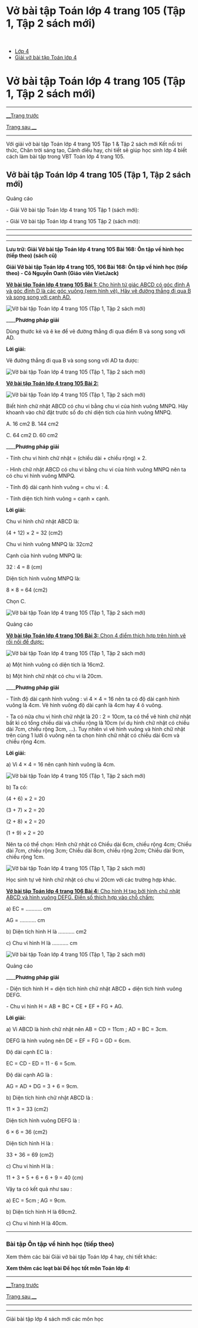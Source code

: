 # Vở bài tập Toán lớp 4 trang 105 (Tập 1, Tập 2 sách mới)

﻿

  * [Lớp 4](https://vietjack.com/series/lop-4.jsp)
  * [Giải vở bài tập Toán lớp 4](https://vietjack.com/giai-vo-bai-tap-toan-4/index.jsp)



# Vở bài tập Toán lớp 4 trang 105 (Tập 1, Tập 2 sách mới)

* * *

[__Trang trước](https://vietjack.com/giai-vo-bai-tap-toan-4/bai-167-on-tap-ve-hinh-hoc.jsp)

[Trang sau __](https://vietjack.com/giai-vo-bai-tap-toan-4/bai-169-on-tap-ve-tim-so-trung-binh-cong.jsp)

* * *

Với giải vở bài tập Toán lớp 4 trang 105 Tập 1 & Tập 2 sách mới Kết nối tri thức, Chân trời sáng tạo, Cánh diều hay, chi tiết sẽ giúp học sinh lớp 4 biết cách làm bài tập trong VBT Toán lớp 4 trang 105.

## Vở bài tập Toán lớp 4 trang 105 (Tập 1, Tập 2 sách mới)

Quảng cáo

\- Giải Vở bài tập Toán lớp 4 trang 105 Tập 1 (sách mới):

\- Giải Vở bài tập Toán lớp 4 trang 105 Tập 2 (sách mới):

* * *

* * *

* * *

**Lưu trữ: Giải Vở bài tập Toán lớp 4 trang 105 Bài 168: Ôn tập về hình học (tiếp theo) (sách cũ)**

**Giải Vở bài tập Toán lớp 4 trang 105, 106 Bài 168: Ôn tập về hình học (tiếp theo) - Cô Nguyễn Oanh (Giáo viên VietJack)**

[**Vở bài tập Toán lớp 4 trang 105 Bài 1:** Cho hình tứ giác ABCD có góc đỉnh A và góc đỉnh D là các góc vuông (xem hình vẽ). Hãy vẽ đường thẳng đi qua B và song song với cạnh AD.](https://vietjack.com/giai-vo-bai-tap-toan-4/bai-1-trang-105-vbt-toan-4-tap-2.jsp)

![Vở bài tập Toán lớp 4 trang 105 \(Tập 1, Tập 2 sách mới\)](https://vietjack.com/giai-vo-bai-tap-toan-4/images/bai-1-trang-105-vbt-toan-4-tap-2-a.PNG)

____**Phương pháp giải**

Dùng thước kẻ và ê ke để vẽ đường thẳng đi qua điểm B và song song với AD.

**Lời giải:**

Vẽ đường thẳng đi qua B và song song với AD ta được: 

![Vở bài tập Toán lớp 4 trang 105 \(Tập 1, Tập 2 sách mới\)](https://vietjack.com/giai-vo-bai-tap-toan-4/images/bai-1-trang-105-vbt-toan-4-tap-2-b.PNG)

[**Vở bài tập Toán lớp 4 trang 105 Bài 2:** ](https://vietjack.com/giai-vo-bai-tap-toan-4/bai-2-trang-105-vbt-toan-4-tap-2.jsp)

![Vở bài tập Toán lớp 4 trang 105 \(Tập 1, Tập 2 sách mới\)](https://vietjack.com/giai-vo-bai-tap-toan-4/images/bai-2-trang-105-vbt-toan-4-tap-2-a.PNG)

Biết hình chữ nhật ABCD có chu vi bằng chu vi của hình vuông MNPQ. Hãy khoanh vào chữ đặt trước số đo chỉ diện tích của hình vuông MNPQ.

A. 16 cm2 B. 144 cm2

C. 64 cm2 D. 60 cm2

____**Phương pháp giải**

\- Tính chu vi hình chữ nhật = (chiều dài + chiều rộng) × 2.

\- Hình chữ nhật ABCD có chu vi bằng chu vi của hình vuông MNPQ nên ta có chu vi hình vuông MNPQ.

\- Tính độ dài cạnh hình vuông = chu vi : 4.

\- Tính diện tích hình vuông = cạnh × cạnh.

**Lời giải:**

Chu vi hình chữ nhật ABCD là:

(4 + 12) × 2 = 32 (cm2)

Chu vi hình vuông MNPQ là: 32cm2

Cạnh của hình vuông MNPQ là:

32 : 4 = 8 (cm)

Diện tích hình vuông MNPQ là:

8 × 8 = 64 (cm2)

Chọn C.

![Vở bài tập Toán lớp 4 trang 105 \(Tập 1, Tập 2 sách mới\)](https://vietjack.com/giai-vo-bai-tap-toan-4/images/bai-2-trang-105-vbt-toan-4-tap-2-1.PNG)

Quảng cáo

[**Vở bài tập Toán lớp 4 trang 106 Bài 3:** Chọn 4 điểm thích hợp trên hình vẽ rồi nối để được:](https://vietjack.com/giai-vo-bai-tap-toan-4/bai-3-trang-106-vbt-toan-4-tap-2.jsp)

![Vở bài tập Toán lớp 4 trang 105 \(Tập 1, Tập 2 sách mới\)](https://vietjack.com/giai-vo-bai-tap-toan-4/images/bai-3-trang-106-vbt-toan-4-tap-2-a.PNG)

a) Một hình vuông có diện tích là 16cm2.

b) Một hình chữ nhật có chu vi là 20cm.

____**Phương pháp giải**

\- Tính độ dài cạnh hình vuông : vì 4 × 4 = 16 nên ta có độ dài cạnh hình vuông là 4cm. Vẽ hình vuông độ dài cạnh là 4cm hay 4 ô vuông.

\- Ta có nửa chu vi hình chữ nhật là 20 : 2 = 10cm, ta có thể vẽ hình chữ nhật bất kì có tổng chiều dài và chiều rộng là 10cm (ví dụ hình chữ nhật có chiều dài 7cm, chiều rộng 3cm, ...). Tuy nhiên vì vẽ hình vuông và hình chữ nhật trên cùng 1 lưới ô vuông nên ta chọn hình chữ nhật có chiều dài 6cm và chiều rộng 4cm.

**Lời giải:**

a) Vì 4 × 4 = 16 nên cạnh hình vuông là 4cm.

![Vở bài tập Toán lớp 4 trang 105 \(Tập 1, Tập 2 sách mới\)](https://vietjack.com/giai-vo-bai-tap-toan-4/images/bai-3-trang-106-vbt-toan-4-tap-2-b.PNG)

b) Ta có:

(4 + 6) × 2 = 20 

(3 + 7) × 2 = 20 

(2 + 8) × 2 = 20 

(1 + 9) × 2 = 20 

Nên ta có thể chọn: Hình chữ nhật có Chiều dài 6cm, chiều rộng 4cm; Chiều dài 7cm, chiều rộng 3cm; Chiều dài 8cm, chiều rộng 2cm; Chiều dài 9cm, chiều rộng 1cm.

![Vở bài tập Toán lớp 4 trang 105 \(Tập 1, Tập 2 sách mới\)](https://vietjack.com/giai-vo-bai-tap-toan-4/images/bai-3-trang-106-vbt-toan-4-tap-2-c.PNG)

Học sinh tự vẽ hình chữ nhật có chu vi 20cm với các trường hợp khác.

[**Vở bài tập Toán lớp 4 trang 106 Bài 4:** Cho hình H tạo bởi hình chữ nhật ABCD và hình vuông DEFG. Điền số thích hợp vào chỗ chấm:](https://vietjack.com/giai-vo-bai-tap-toan-4/bai-4-trang-106-vbt-toan-4-tap-2.jsp)

a) EC = ……….. cm

AG = ……….. cm

b) Diện tích hình H là ……….. cm2

c) Chu vi hình H là ……….. cm

![Vở bài tập Toán lớp 4 trang 105 \(Tập 1, Tập 2 sách mới\)](https://vietjack.com/giai-vo-bai-tap-toan-4/images/bai-4-trang-106-vbt-toan-4-tap-2-a.PNG)

Quảng cáo

____**Phương pháp giải**

\- Diện tích hình H = diện tích hình chữ nhật ABCD + diện tích hình vuông DEFG.

\- Chu vi hình H = AB + BC + CE + EF + FG + AG.

**Lời giải:**

a) Vì ABCD là hình chữ nhật nên AB = CD = 11cm ; AD = BC = 3cm.

DEFG là hình vuông nên DE = EF = FG = GD = 6cm.

Độ dài cạnh EC là :

EC = CD - ED = 11 - 6 = 5cm.

Độ dài cạnh AG là :

AG = AD + DG = 3 + 6 = 9cm.

b) Diện tích hình chữ nhật ABCD là :

11 × 3 = 33 (cm2)

Diện tích hình vuông DEFG là :

6 × 6 = 36 (cm2)

Diện tích hình H là :

33 + 36 = 69 (cm2)

c) Chu vi hình H là :

11 + 3 + 5 + 6 + 6 + 9 = 40 (cm)

Vậy ta có kết quả như sau :

a) EC = 5cm ; AG = 9cm.

b) Diện tích hình H là 69cm2.

c) Chu vi hình H là 40cm.

* * *

### **Bài tập Ôn tập về hình học (tiếp theo)**

Xem thêm các bài Giải vở bài tập Toán lớp 4 hay, chi tiết khác:

**Xem thêm các loạt bài Để học tốt môn Toán lớp 4:**

* * *

[__Trang trước](https://vietjack.com/giai-vo-bai-tap-toan-4/bai-167-on-tap-ve-hinh-hoc.jsp)

[Trang sau __](https://vietjack.com/giai-vo-bai-tap-toan-4/bai-169-on-tap-ve-tim-so-trung-binh-cong.jsp)

* * *

* * *

Giải bài tập lớp 4 sách mới các môn học
